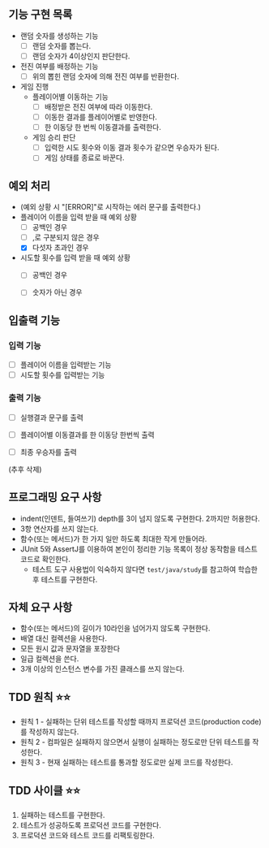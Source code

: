 ## 기능 구현 목록
- 랜덤 숫자를 생성하는 기능
  - [ ] 랜덤 숫자를 뽑는다.
  - [ ] 랜덤 숫자가 4이상인지 판단한다.
- 전진 여부를 배정하는 기능
  - [ ] 위의 뽑힌 랜덤 숫자에 의해 전진 여부를 반환한다.

- 게임 진행
  - 플레이어별 이동하는 기능 
    - [ ] 배정받은 전진 여부에 따라 이동한다.
    - [ ] 이동한 결과를 플레이어별로 반영한다.
    - [ ] 한 이동당 한 번씩 이동결과를 출력한다.
  - 게임 승리 판단
    - [ ] 입력한 시도 횟수와 이동 결과 횟수가 같으면 우승자가 된다.
    - [ ] 게임 상태를 종료로 바꾼다.

## 예외 처리
- (예외 상황 시 "[ERROR]"로 시작하는 에러 문구를 출력한다.)
- 플레이어 이름을 입력 받을 때 예외 상황
    - [ ] 공백인 경우
    - [ ] ,로 구분되지 않은 경우
    - [x] 다섯자 초과인 경우
- 시도할 횟수를 입력 받을 때 예외 상황
    - [ ] 공백인 경우
    - [ ] 숫자가 아닌 경우



## 입출력 기능
### 입력 기능
- [ ] 플레이어 이름을 입력받는 기능
- [ ] 시도할 횟수를 입력받는 기능

### 출력 기능
- [ ] 실행결과 문구를 출력
- [ ] 플레이어별 이동결과를 한 이동당 한번씩 출력
- [ ] 최종 우승자를 출력



(추후 삭제)
## 프로그래밍 요구 사항
- indent(인덴트, 들여쓰기) depth를 3이 넘지 않도록 구현한다. 2까지만 허용한다.
- 3항 연산자를 쓰지 않는다.
- 함수(또는 메서드)가 한 가지 일만 하도록 최대한 작게 만들어라.
- JUnit 5와 AssertJ를 이용하여 본인이 정리한 기능 목록이 정상 동작함을 테스트 코드로 확인한다.
    - 테스트 도구 사용법이 익숙하지 않다면 `test/java/study`를 참고하여 학습한 후 테스트를 구현한다.


## 자체 요구 사항
- 함수(또는 메서드)의 길이가 10라인을 넘어가지 않도록 구현한다.
- 배열 대신 컬렉션을 사용한다.
- 모든 원시 값과 문자열을 포장한다
- 일급 컬렉션을 쓴다.
- 3개 이상의 인스턴스 변수를 가진 클래스를 쓰지 않는다.

## TDD 원칙 ⭐️⭐️
- 원칙 1 - 실패하는 단위 테스트를 작성할 때까지 프로덕션 코드(production code)를 작성하지 않는다.
- 원칙 2 - 컴파일은 실패하지 않으면서 실행이 실패하는 정도로만 단위 테스트를 작성한다.
- 원칙 3 - 현재 실패하는 테스트를 통과할 정도로만 실제 코드를 작성한다.
## TDD 사이클 ⭐️⭐️
1. 실패하는 테스트를 구현한다.
2. 테스트가 성공하도록 프로덕션 코드를 구현한다.
3. 프로덕션 코드와 테스트 코드를 리팩토링한다.

